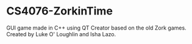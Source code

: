 # CS4076-ZorkinTime
GUI game made in C++ using QT Creator based on the old Zork games.
Created by Luke O' Loughlin and Isha Lazo.

